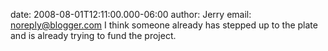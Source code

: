 date: 2008-08-01T12:11:00.000-06:00
author: Jerry
email: noreply@blogger.com
I think someone already has stepped up to the plate and is already trying to fund the project.